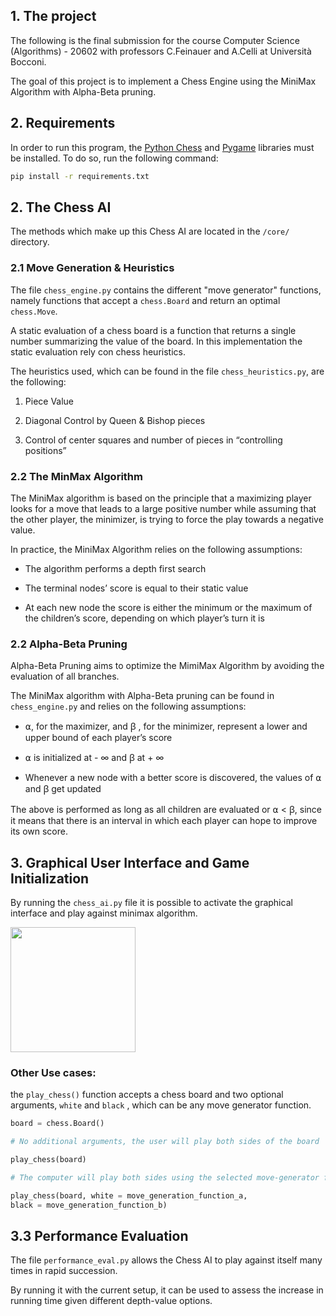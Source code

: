 ## 1. The project

The following is the final submission for the course Computer Science (Algorithms) - 20602 with professors C.Feinauer and A.Celli at Università Bocconi.

The goal of this project is to implement a Chess Engine using the MiniMax Algorithm with Alpha-Beta pruning. 


## 2. Requirements

In order to run this program, the [Python Chess](https://python-chess.readthedocs.io/en/latest/) and
[Pygame](https://www.pygame.org/docs/) libraries must be installed. To do so, run the following command:




 ```bash
 pip install -r requirements.txt
 ````


## 2. The Chess AI    


The methods which make up this Chess AI are located in the `/core/`  directory.  



### 2.1 Move Generation & Heuristics    



The file `chess_engine.py` contains the different "move generator" functions, namely functions that accept a `chess.Board` and return an optimal `chess.Move`. 


A static evaluation of a chess board is a function that returns a single number summarizing the value of the board. In this implementation the 
static evaluation rely con chess heuristics.

The heuristics used, which can be found in the file `chess_heuristics.py`, are the following:

1) Piece Value

2) Diagonal Control by Queen & Bishop pieces

3) Control of center squares and number of pieces in “controlling positions”




### 2.2 The MinMax Algorithm    


The MiniMax algorithm is based on the principle that a maximizing player looks for a move that leads to a large positive number while assuming that the other player, the minimizer, is trying to force the play towards a negative value.

In practice, the MiniMax Algorithm relies on the following assumptions: 

- The algorithm performs a depth first search

- The terminal nodes’ score is equal to their static value

- At each new node the score is either the minimum or the maximum of the children’s score, depending on which player’s turn it is 




### 2.2  Alpha-Beta Pruning   


Alpha-Beta Pruning aims to optimize the MimiMax Algorithm by avoiding the evaluation of all branches. 

The MiniMax algorithm with Alpha-Beta pruning can be found in `chess_engine.py` and relies on the following assumptions:

- ⍺, for the maximizer, and  ꞵ ,  for the minimizer, represent a lower and upper bound of each player’s score

- ⍺ is initialized at - ∞ and ꞵ at + ∞

- Whenever a new node with a better score is discovered, the values of ⍺ and ꞵ get updated

The above is performed as long as all children are evaluated or ⍺ < ꞵ, since it means that there is an interval in which each player can hope to improve its own score.


## 3. Graphical User Interface and Game Initialization  


By running the `chess_ai.py` file it is possible to activate the graphical interface and play against minimax algorithm.  


<img src="images/initial_pos.png" width="200" height="200">  


### Other Use cases:  


the `play_chess()` function accepts a chess board and
two optional arguments, `white` and `black` , which can be any move generator function.

```python
board = chess.Board()

# No additional arguments, the user will play both sides of the board  

play_chess(board)

# The computer will play both sides using the selected move-generator function  

play_chess(board, white = move_generation_function_a, 
black = move_generation_function_b)
```


## 3.3 Performance Evaluation   


The file `performance_eval.py` allows the Chess AI to play against itself many times in rapid succession. 

By running it with the current setup, it can be used to assess the increase in running time given different depth-value options.


